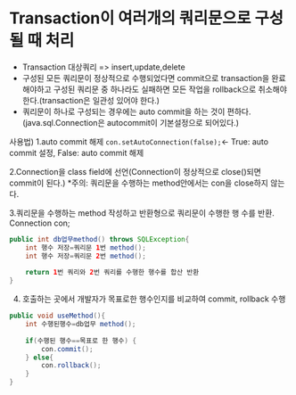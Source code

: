 # Transaction이 여러개의 쿼리문으로 구성될 때 처리
- Transaction 대상쿼리 => insert,update,delete
- 구성된 모든 쿼리문이 정상적으로 수행되었다면 commit으로 transaction을 완료해야하고 구성된 쿼리문 중 하나라도 실패하면 모든 작업을 rollback으로 취소해야한다.(transaction은 일관성 있어야 한다.)
- 쿼리문이 하나로 구성되는 경우에는 auto commit을 하는 것이 편하다.(java.sql.Connection은 autocommit이 기본설정으로 되어있다.)

사용법)
1.auto commit 해제
``con.setAutoConnection(false);``<- True: auto commit 설정, False: auto commit 해제

2.Connection을 class field에 선언(Connection이 정상적으로 close()되면 commit이 된다.)
*주의: 쿼리문을 수행하는 method안에서는 con을 close하지 않는다.

3.쿼리문을 수행하는 method 작성하고 반환형으로 쿼리문이 수행한 행 수를 반환.
Connection con;

```Java
public int db업무method() throws SQLException{
	int 행수 저장=쿼리문 1번 method();
	int 행수 저장=쿼리문 2번 method();
	
	return 1번 쿼리와 2번 쿼리를 수행한 행수를 합산 반환 
} 
```

4. 호출하는 곳에서 개발자가 목표로한 행수인지를 비교하여 commit, rollback 수행
```Java
public void useMethod(){
	int 수행된행수=db업무 method();
	
	if(수행된 행수==목표로 한 행수) {
		con.commit();
	} else{
		con.rollback();
	}
}
```